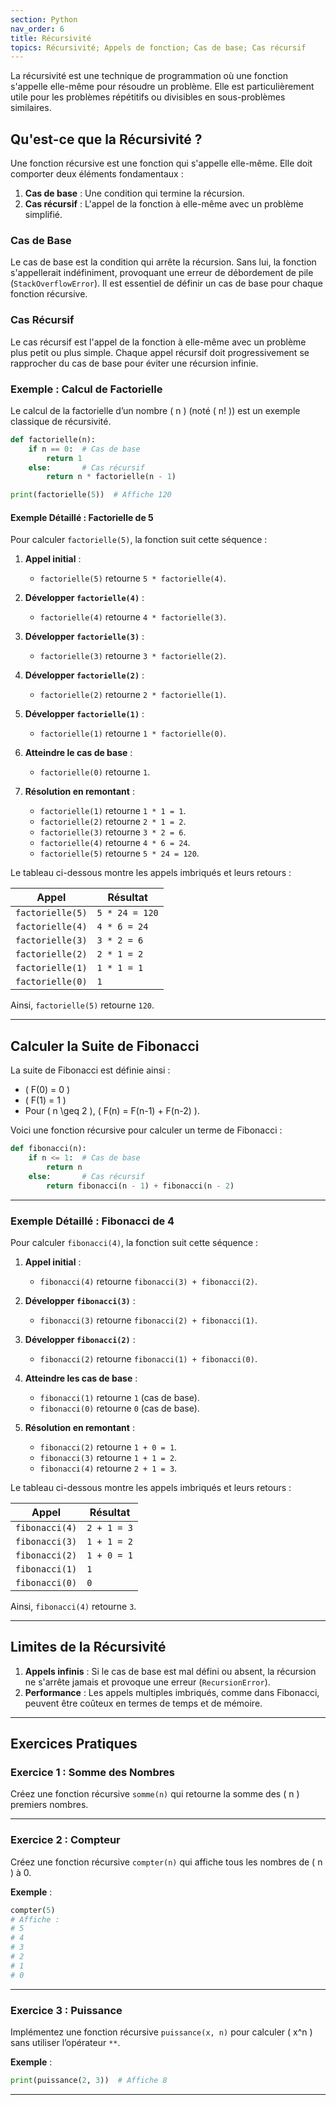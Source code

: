 ```yaml
---
section: Python
nav_order: 6
title: Récursivité
topics: Récursivité; Appels de fonction; Cas de base; Cas récursif
---
```


La récursivité est une technique de programmation où une fonction s'appelle elle-même pour résoudre un problème. Elle est particulièrement utile pour les problèmes répétitifs ou divisibles en sous-problèmes similaires.

## Qu'est-ce que la Récursivité ?

Une fonction récursive est une fonction qui s'appelle elle-même. Elle doit comporter deux éléments fondamentaux :

1. **Cas de base** : Une condition qui termine la récursion.
2. **Cas récursif** : L'appel de la fonction à elle-même avec un problème simplifié.

### Cas de Base

Le cas de base est la condition qui arrête la récursion. Sans lui, la fonction s'appellerait indéfiniment, provoquant une erreur de débordement de pile (`StackOverflowError`). Il est essentiel de définir un cas de base pour chaque fonction récursive.

### Cas Récursif

Le cas récursif est l'appel de la fonction à elle-même avec un problème plus petit ou plus simple. Chaque appel récursif doit progressivement se rapprocher du cas de base pour éviter une récursion infinie.

### Exemple : Calcul de Factorielle

Le calcul de la factorielle d’un nombre \( n \) (noté \( n! \)) est un exemple classique de récursivité.

```python
def factorielle(n):
    if n == 0:  # Cas de base
        return 1
    else:       # Cas récursif
        return n * factorielle(n - 1)

print(factorielle(5))  # Affiche 120
```

#### Exemple Détaillé : Factorielle de 5

Pour calculer `factorielle(5)`, la fonction suit cette séquence :

1. **Appel initial** :
   - `factorielle(5)` retourne `5 * factorielle(4)`.

2. **Développer `factorielle(4)`** :
    - `factorielle(4)` retourne `4 * factorielle(3)`.

3. **Développer `factorielle(3)`** :
    - `factorielle(3)` retourne `3 * factorielle(2)`.

4. **Développer `factorielle(2)`** :
    - `factorielle(2)` retourne `2 * factorielle(1)`.

5. **Développer `factorielle(1)`** :
    - `factorielle(1)` retourne `1 * factorielle(0)`.

6. **Atteindre le cas de base** :
    - `factorielle(0)` retourne `1`.

7. **Résolution en remontant** :
    - `factorielle(1)` retourne `1 * 1 = 1`.
    - `factorielle(2)` retourne `2 * 1 = 2`.
    - `factorielle(3)` retourne `3 * 2 = 6`.
    - `factorielle(4)` retourne `4 * 6 = 24`.
    - `factorielle(5)` retourne `5 * 24 = 120`.

Le tableau ci-dessous montre les appels imbriqués et leurs retours :

| Appel            | Résultat     |
|------------------|--------------|
| `factorielle(5)` | `5 * 24 = 120` |
| `factorielle(4)` | `4 * 6 = 24`   |
| `factorielle(3)` | `3 * 2 = 6`    |
| `factorielle(2)` | `2 * 1 = 2`    |
| `factorielle(1)` | `1 * 1 = 1`    |
| `factorielle(0)` | `1`            |

Ainsi, `factorielle(5)` retourne `120`.

---

## Calculer la Suite de Fibonacci

La suite de Fibonacci est définie ainsi :
- \( F(0) = 0 \)
- \( F(1) = 1 \)
- Pour \( n \geq 2 \), \( F(n) = F(n-1) + F(n-2) \).

Voici une fonction récursive pour calculer un terme de Fibonacci :

```python
def fibonacci(n):
    if n <= 1:  # Cas de base
        return n
    else:       # Cas récursif
        return fibonacci(n - 1) + fibonacci(n - 2)
```

---

### Exemple Détaillé : Fibonacci de 4

Pour calculer `fibonacci(4)`, la fonction suit cette séquence :

1. **Appel initial** :
   - `fibonacci(4)` retourne `fibonacci(3) + fibonacci(2)`.

2. **Développer `fibonacci(3)`** :
   - `fibonacci(3)` retourne `fibonacci(2) + fibonacci(1)`.

3. **Développer `fibonacci(2)`** :
   - `fibonacci(2)` retourne `fibonacci(1) + fibonacci(0)`.

4. **Atteindre les cas de base** :
   - `fibonacci(1)` retourne `1` (cas de base).
   - `fibonacci(0)` retourne `0` (cas de base).

5. **Résolution en remontant** :
   - `fibonacci(2)` retourne `1 + 0 = 1`.
   - `fibonacci(3)` retourne `1 + 1 = 2`.
   - `fibonacci(4)` retourne `2 + 1 = 3`.

Le tableau ci-dessous montre les appels imbriqués et leurs retours :

| Appel         | Résultat     |
|---------------|--------------|
| `fibonacci(4)` | `2 + 1 = 3` |
| `fibonacci(3)` | `1 + 1 = 2` |
| `fibonacci(2)` | `1 + 0 = 1` |
| `fibonacci(1)` | `1`          |
| `fibonacci(0)` | `0`          |

Ainsi, `fibonacci(4)` retourne `3`.

---

## Limites de la Récursivité

1. **Appels infinis** : Si le cas de base est mal défini ou absent, la récursion ne s'arrête jamais et provoque une erreur (`RecursionError`).
2. **Performance** : Les appels multiples imbriqués, comme dans Fibonacci, peuvent être coûteux en termes de temps et de mémoire.

---

## Exercices Pratiques

### Exercice 1 : Somme des Nombres

Créez une fonction récursive `somme(n)` qui retourne la somme des \( n \) premiers nombres.

---

### Exercice 2 : Compteur

Créez une fonction récursive `compter(n)` qui affiche tous les nombres de \( n \) à 0.

**Exemple** :

```python
compter(5)
# Affiche :
# 5
# 4
# 3
# 2
# 1
# 0
```

---

### Exercice 3 : Puissance

Implémentez une fonction récursive `puissance(x, n)` pour calculer \( x^n \) sans utiliser l’opérateur `**`.

**Exemple** :

```python
print(puissance(2, 3))  # Affiche 8
```

---